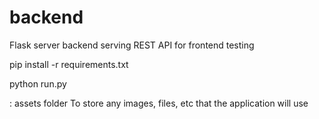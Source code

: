 # backend
Flask server backend serving REST API for frontend testing


pip install -r requirements.txt

python run.py

: assets folder
    To store any images, files, etc that the application will use
